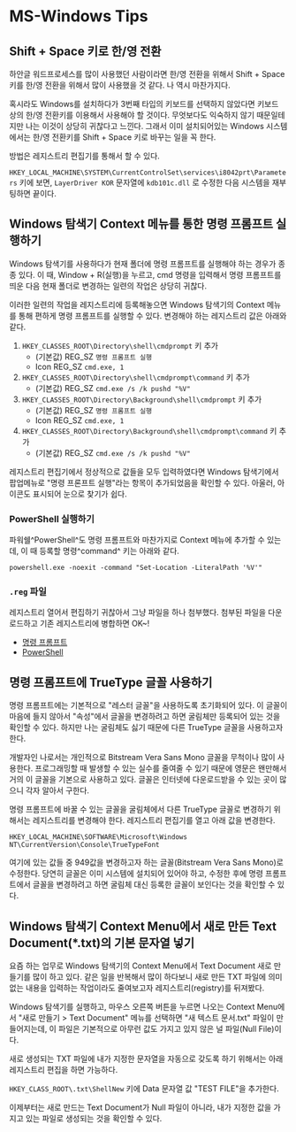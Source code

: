 # MS-Windows Tips

## Shift + Space 키로 한/영 전환

하안글 워드프로세스를 많이 사용했던 사람이라면 한/영 전환을 위해서 Shift + Space 키를 한/영 전환을 위해서 많이 사용했을 것 같다.
나 역시 마찬가지다.

혹시라도 Windows를 설치하다가 3번째 타입의 키보드를 선택하지 않았다면 키보드 상의 한/영 전환키를 이용해서 사용해야 할 것이다.
무엇보다도 익숙하지 않기 때문일테지만 나는 이것이 상당히 귀찮다고 느낀다.
그래서 이미 설치되어있는 Windows 시스템에서는 한/영 전환키를 Shift + Space 키로 바꾸는 일을 꼭 한다.

방법은 레지스트리 편집기를 통해서 할 수 있다.

`HKEY_LOCAL_MACHINE\SYSTEM\CurrentControlSet\services\i8042prt\Parameters` 키에 보면, `LayerDriver KOR` 문자열에 `kdb101c.dll` 로 수정한 다음 시스템을 재부팅하면 끝이다.

## Windows 탐색기 Context 메뉴를 통한 명령 프롬프트 실행하기

Windows 탐색기를 사용하다가 현재 폴더에 명령 프롬프트를 실행해야 하는 경우가 종종 있다.
이 때, Window + R(실행)을 누르고, cmd 명령을 입력해서 명령 프롬프트를 띄운 다음 현재 폴더로 변경하는 일련의 작업은 상당히 귀찮다.

이러한 일련의 작업을 레지스트리에 등록해놓으면 Windows 탐색기의 Context 메뉴를 통해 편하게 명령 프롬프트를 실행할 수 있다.
변경해야 하는 레지스트리 값은 아래와 같다.

1. `HKEY_CLASSES_ROOT\Directory\shell\cmdprompt` 키 추가
    - (기본값) REG_SZ `명령 프롬프트 실행`
    - Icon REG_SZ `cmd.exe, 1`
1. `HKEY_CLASSES_ROOT\Directory\shell\cmdprompt\command` 키 추가
    - (기본값) REG_SZ `cmd.exe /s /k pushd "%V"`
1. `HKEY_CLASSES_ROOT\Directory\Background\shell\cmdprompt` 키 추가
    - (기본값) REG_SZ `명령 프롬프트 실행`
    - Icon REG_SZ `cmd.exe, 1`
1. `HKEY_CLASSES_ROOT\Directory\Background\shell\cmdprompt\command` 키 추가
    - (기본값) REG_SZ `cmd.exe /s /k pushd "%V"`

레지스트리 편집기에서 정상적으로 값들을 모두 입력하였다면 Windows 탐색기에서 팝업메뉴로 "명령 프론프트 실행"라는 항목이 추가되었음을 확인할 수 있다. 
아울러, 아이콘도 표시되어 눈으로 찾기가 쉽다.

### PowerShell 실행하기

파워쉘^PowerShell^도 명령 프롬프트와 마찬가지로 Context 메뉴에 추가할 수 있는데, 이 때 등록할 명령^command^ 키는 아래와 같다.

```
powershell.exe -noexit -command "Set-Location -LiteralPath '%V'"
```

### `.reg` 파일

레지스트리 열어서 편집하기 귀찮아서 그냥 파일을 하나 첨부했다.
첨부된 파일을 다운로드하고 기존 레지스트리에 병합하면 OK~!

- [명령 프롬프트](assets/ExplorerPrompt.reg)
- [PowerShell](assets/ExplorerPowerShell.reg)

## 명령 프롬프트에 TrueType 글꼴 사용하기

명령 프롬프트에는 기본적으로 "레스터 글꼴"을 사용하도록 초기화되어 있다.
이 글꼴이 마음에 들지 않아서 "속성"에서 글꼴을 변경하려고 하면 굴림체만 등록되어 있는 것을 확인할 수 있다.
하지만 나는 굴림체도 싫기 때문에 다른 TrueType 글꼴을 사용하고자 한다.

개발자인 나로서는 개인적으로 Bitstream Vera Sans Mono 글꼴을 무척이나 많이 사용한다.
프로그래밍할 때 발생할 수 있는 실수를 줄여줄 수 있기 때문에 영문은 왠만해서 거의 이 글꼴을 기본으로 사용하고 있다.
글꼴은 인터넷에 다운로드받을 수 있는 곳이 많으니 각자 알아서 구한다.

명령 프롬프트에 바꿀 수 있는 글꼴을 굴림체에서 다른 TrueType 글꼴로 변경하기 위해서는 레지스트리를 변경해야 한다.
레지스트리 편집기를 열고 아래 값을 변경한다.

`HKEY_LOCAL_MACHINE\SOFTWARE\Microsoft\Windows NT\CurrentVersion\Console\TrueTypeFont`

여기에 있는 값들 중 949값을 변경하고자 하는 글꼴(Bitstream Vera Sans Mono)로 수정한다.
당연히 글꼴은 이미 시스템에 설치되어 있어야 하고, 수정한 후에 명령 프롬프트에서 글꼴을 변경하려고 하면 굴림체 대신 등록한 글꼴이 보인다는 것을 확인할 수 있다.

## Windows 탐색기 Context Menu에서 새로 만든 Text Document(*.txt)의 기본 문자열 넣기

요즘 하는 업무로 Windows 탐색기의 Context Menu에서 Text Document 새로 만들기를 많이 하고 있다.
같은 일을 반복해서 많이 하다보니 새로 만든 TXT 파일에 의미없는 내용을 입력하는 작업이라도 줄여보고자 레지스트리(registry)를 뒤져봤다.

Windows 탐색기를 실행하고, 마우스 오른쪽 버튼을 누르면 나오는 Context Menu에서 "새로 만들기 > Text Document" 메뉴를 선택하면 "새 텍스트 문서.txt" 파일이 만들어지는데, 이 파일은 기본적으로 아무런 값도 가지고 있지 않은 널 파일(Null File)이다.

새로 생성되는 TXT 파일에 내가 지정한 문자열을 자동으로 갖도록 하기 위해서는 아래 레지스트리 편집을 하면 가능하다.

`HKEY_CLASS_ROOT\.txt\ShellNew` 키에 Data 문자열 값 "TEST FILE"을 추가한다.

이제부터는 새로 만드는 Text Document가 Null 파일이 아니라, 내가 지정한 값을 가지고 있는 파일로 생성되는 것을 확인할 수 있다.